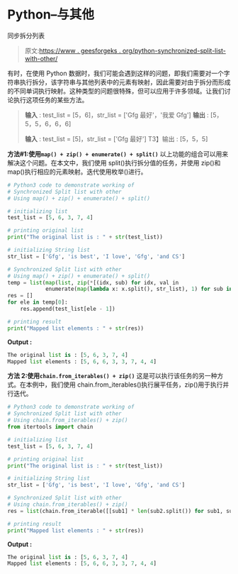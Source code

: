 # Python–与其他

同步拆分列表

> 原文:[https://www . geesforgeks . org/python-synchronized-split-list-with-other/](https://www.geeksforgeeks.org/python-synchronized-split-list-with-other/)

有时，在使用 Python 数据时，我们可能会遇到这样的问题，即我们需要对一个字符串执行拆分，该字符串与其他列表中的元素有映射，因此需要对由于拆分而形成的不同单词执行映射。这种类型的问题很特殊，但可以应用于许多领域。让我们讨论执行这项任务的某些方法。

> **输入** : test_list = [5，6]，str_list = ['Gfg 最好'，'我爱 Gfg']
> **输出** : [5，5，5，6，6，6]
> 
> **输入** : test_list = [5]，str_list = ['Gfg 最好']
> T3】输出 : [5，5，5]

**方法#1:使用`map() + zip() + enumerate() + split()`**
以上功能的组合可以用来解决这个问题。在本文中，我们使用 split()执行拆分值的任务，并使用 zip()和 map()执行相应的元素映射。迭代使用枚举()进行。

```py
# Python3 code to demonstrate working of 
# Synchronized Split list with other
# Using map() + zip() + enumerate() + split()

# initializing list
test_list = [5, 6, 3, 7, 4] 

# printing original list
print("The original list is : " + str(test_list))

# initializing String list 
str_list = ['Gfg', 'is best', 'I love', 'Gfg', 'and CS']

# Synchronized Split list with other
# Using map() + zip() + enumerate() + split()
temp = list(map(list, zip(*[(idx, sub) for idx, val in 
            enumerate(map(lambda x: x.split(), str_list), 1) for sub in val])))
res = []
for ele in temp[0]:
    res.append(test_list[ele - 1])

# printing result 
print("Mapped list elements : " + str(res))
```

**Output :**

```py
The original list is : [5, 6, 3, 7, 4]
Mapped list elements : [5, 6, 6, 3, 3, 7, 4, 4]

```

**方法 2:使用`chain.from_iterables() + zip()`**
这是可以执行该任务的另一种方式。在本例中，我们使用 chain.from_iterables()执行展平任务，zip()用于执行并行迭代。

```py
# Python3 code to demonstrate working of 
# Synchronized Split list with other
# Using chain.from_iterables() + zip()
from itertools import chain

# initializing list
test_list = [5, 6, 3, 7, 4] 

# printing original list
print("The original list is : " + str(test_list))

# initializing String list 
str_list = ['Gfg', 'is best', 'I love', 'Gfg', 'and CS']

# Synchronized Split list with other
# Using chain.from_iterables() + zip()
res = list(chain.from_iterable([[sub1] * len(sub2.split()) for sub1, sub2 in zip(test_list, str_list)]))

# printing result 
print("Mapped list elements : " + str(res))
```

**Output :**

```py
The original list is : [5, 6, 3, 7, 4]
Mapped list elements : [5, 6, 6, 3, 3, 7, 4, 4]

```